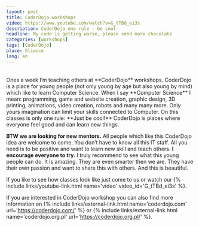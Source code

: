 ```yaml
---
layout: post
title: CoderDojo workshops
video: https://www.youtube.com/watch?v=G_tTBd_ei3s
description: CoderDojo one rule - be cool
headline: My code is getting worse, please send more chocolate
categories: [workshops]
tags: [CoderDojo]
place: Gliwice
lang: en
---
```


<br>
Ones a week I’m teaching others at **CoderDojo** workshops. CoderDojo is a place for young people (not only young by age but also young by mind) which like to learn Computer Science. When I say **Computer Science** I mean: programming, game and website creation, graphic design, 3D printing, animations, video creation, robots and many many more. Only yours imagination can limit your skills connected to Computer. On this classes is only one rule: **Just be cool!** CoderDojo is places where everyone feel good and can learn new things.

**BTW we are looking for new mentors.** All people which like this CoderDojo idea are welcome to come. You don’t have to know all this IT staff. All you need is to be positive and want to learn new skill and teach others. **I encourage everyone to try.** I truly recommend to see what this young people can do. It is amazing. They are even smarter then we are. They have their own passion and want to share this with others. And this is beautiful.

If you like to see how classes look like just come to us or watch our
{% include links/youtube-link.html name='video' video_id='G_tTBd_ei3s' %}.

If you are interested in CoderDojo workshop you can also find more information on
{% include links/external-link.html name='coderdojo.com' url='https://coderdojo.com/' %}
or
{% include links/external-link.html name='coderdojo.org.pl' url='https://coderdojo.org.pl/' %}.

